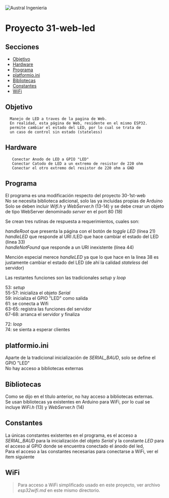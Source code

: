

![Austral Ingenieria](https://encrypted-tbn0.gstatic.com/images?q=tbn%3AANd9GcQooGo7vQn4t9-6Bt46qZF-UY4_QFpYOeh7kVWzwpr_lbLr5wka)


# Proyecto 31-web-led

## Secciones

- [Objetivo](#objetivo)  
- [Hardware](#hardware)  
- [Programa](#programa)  
- [platformio.ini](#platformio.ini)  
- [Bibliotecas](#bibliotecas)  
- [Constantes](#constantes)  
- [WiFi](#wifi)  



## Objetivo

      Manejo de LED a traves de la pagina de Web.  
      En realidad, esta página de Web, residente en el mismo ESP32.  
      permite cambiar el estado del LED, por lo cual se trata de
      un caso de control sin estado (stateless)

## Hardware

       Conectar Anodo de LED a GPIO "LED"  
       Conectar Catodo de LED a un extremo de resistor de 220 ohm  
       Conectar el otro extremo del resistor de 220 ohm a GND  

## Programa

 El programa es una modificación respecto del proyecto 30-1st-web  
 No se necesita biblioteca adicional, solo las ya incluidas propias de Arduino  
 Solo se deben incluir _Wifi.h_ y _WebServer.h_ (13-14) y se debe crear un objeto de tipo WebServer denominado _server_ en el port 80 (18)  

 Se crean tres rutinas de respuesta a requerimientos, cuales son:  

 _handleRoot_ que presenta la página con el botón de _toggle LED_ (línea 21)  
 _handleLED_ que responde al URI /LED que hace cambiar el estado del LED (línea 33)    
 _handleNotFound_ que responde a un URI inexistente (línea 44)  

   Mención especial merece _handleLED_ ya que lo que hace en la línea 38 es justamente cambiar el estado del LED (de ahí la calidad _stateless_ del servidor)  

   Las restantes funciones son las tradicionales _setup_ y _loop_

   53: _setup_  
   55-57: inicializa el objeto _Serial_  
   59:    inicializa el GPIO "LED" como salida  
   61:    se conecta a Wifi  
   63-65: registra las funciones del servidor  
   67-68: arranca el servidor y finaliza  

   72: _loop_  
   74: se sienta a esperar clientes

## platformio.ini

 Aparte de la tradicional inicialización de _SERIAL_BAUD_, solo se define el GPIO "LED"  
 No hay acceso a bibliotecas externas  

## Bibliotecas

 Como se dijo en el título anterior, no hay acceso a bibliotecas externas.  
 Se usan bibliotecas ya existentes en Arduino para WiFi, por lo cual se incluye _WiFi.h_ (13) y _WebServer.h_ (14)  

## Constantes

 La únicas constantes existentes en el programa, es el acceso a _SERIAL_BAUD_ para la inicialización del objeto _Serial_ y la constante _LED_ para el acceso al GPIO donde se encuentra conectado el ánodo del led,  
 Para el acceso a las constantes necesarias para conectarse a WiFi, ver el ítem siguiente


## WiFi

> Para acceso a WiFi simplificado usado en este proyecto, ver archivo _esp32wifi.md_ en este mismo directorio.



